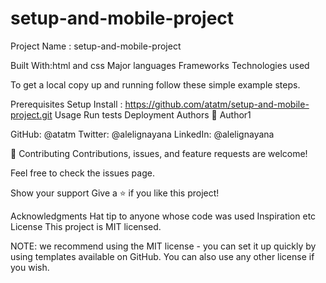 # setup-and-mobile-project

Project Name : setup-and-mobile-project


Built With:html and css
Major languages
Frameworks
Technologies used


To get a local copy up and running follow these simple example steps.

Prerequisites
Setup
Install : https://github.com/atatm/setup-and-mobile-project.git
Usage
Run tests
Deployment
Authors
👤 Author1

GitHub: @atatm
Twitter: @alelignayana
LinkedIn: @alelignayana

🤝 Contributing
Contributions, issues, and feature requests are welcome!

Feel free to check the issues page.

Show your support
Give a ⭐️ if you like this project!

Acknowledgments
Hat tip to anyone whose code was used
Inspiration
etc
License
This project is MIT licensed.

NOTE: we recommend using the MIT license - you can set it up quickly by using templates available on GitHub. You can also use any other license if you wish.